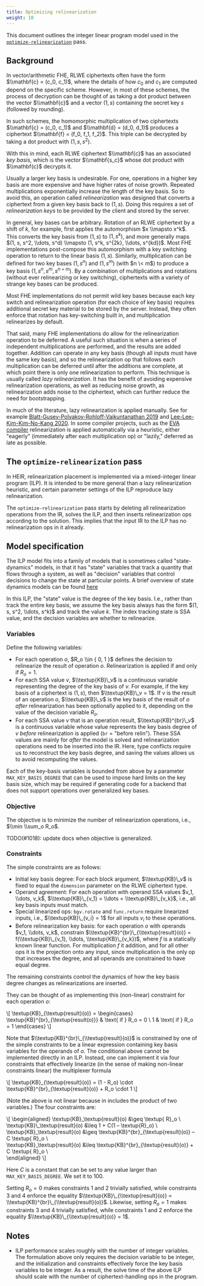 ```yaml
---
title: Optimizing relinearization
weight: 10
---
```


This document outlines the integer linear program model used in the
[`optimize-relinearization`](https://heir.dev/docs/passes/optimizerelinearizationpasses/#-optimize-relinearization)
pass.

## Background

In vector/arithmetic FHE, RLWE ciphertexts often have the form $\\mathbf{c} =
(c_0, c_1)$, where the details of how $c_0$ and $c_1$ are computed depend on the
specific scheme. However, in most of these schemes, the process of decryption
can be thought of as taking a dot product between the vector $\\mathbf{c}$ and a
vector $(1, s)$ containing the secret key $s$ (followed by rounding).

In such schemes, the homomorphic multiplication of two ciphertexts $\\mathbf{c}
= (c_0, c_1)$ and $\\mathbf{d} = (d_0, d_1)$ produces a ciphertext $\\mathbf{f}
= (f_0, f_1, f_2)$. This triple can be decrypted by taking a dot product with
$(1, s, s^2)$.

With this in mind, each RLWE ciphertext $\\mathbf{c}$ has an associated _key
basis_, which is the vector $\\mathbf{s_c}$ whose dot product with $\\mathbf{c}$
decrypts it.

Usually a larger key basis is undesirable. For one, operations in a higher key
basis are more expensive and have higher rates of noise growth. Repeated
multiplications exponentially increase the length of the key basis. So to avoid
this, an operation called _relinearization_ was designed that converts a
ciphertext from a given key basis back to $(1, s)$. Doing this requires a set of
_relinearization keys_ to be provided by the client and stored by the server.

In general, key bases can be arbitrary. Rotation of an RLWE ciphertext by a
shift of $k$, for example, first applies the automorphism $x \\mapsto x^k$. This
converts the key basis from $(1, s)$ to $(1, s^k)$, and more generally maps $(1,
s, s^2, \\dots, s^d) \\mapsto (1, s^k, s^{2k}, \\dots, s^{kd})$. Most FHE
implementations post-compose this automorphism with a key switching operation to
return to the linear basis $(1, s)$. Similarly, multiplication can be defined
for two key bases $(1, s^n)$ and $(1, s^m)$ (with $n \< m$) to produce a key
basis $(1, s^n, s^m, s^{n+m})$. By a combination of multiplications and
rotations (without ever relinearizing or key switching), ciphertexts with a
variety of strange key bases can be produced.

Most FHE implementations do not permit wild key bases because each key switch
and relinearization operation (for each choice of key basis) requires additional
secret key material to be stored by the server. Instead, they often enforce that
rotation has key-switching built in, and multiplication relinearizes by default.

That said, many FHE implementations do allow for the relinearization operation
to be deferred. A useful such situation is when a series of independent
multiplications are performed, and the results are added together. Addition can
operate in any key basis (though all inputs must have the same key basis), and
so the relinearization op that follows each multiplication can be deferred until
after the additions are complete, at which point there is only one
relinearization to perform. This technique is usually called _lazy
relinearization_. It has the benefit of avoiding expensive relinearization
operations, as well as reducing noise growth, as relinearization adds noise to
the ciphertext, which can further reduce the need for bootstrapping.

In much of the literature, lazy relinearization is applied manually. See for
example
[Blatt-Gusev-Polyakov-Rohloff-Vaikuntanathan 2019](https://eprint.iacr.org/2019/223)
and [Lee-Lee-Kim-Kim-No-Kang 2020](https://eprint.iacr.org/2020/1549). In some
compiler projects, such as the [EVA compiler](https://eprint.iacr.org/2021/1505)
relinearization is applied automatically via a heuristic, either "eagerly"
(immediately after each multiplication op) or "lazily," deferred as late as
possible.

## The `optimize-relinearization` pass

In HEIR, relinearization placement is implemented via a mixed-integer linear
program (ILP). It is intended to be more general than a lazy relinearization
heuristic, and certain parameter settings of the ILP reproduce lazy
relinearization.

The `optimize-relinearization` pass starts by deleting all relinearization
operations from the IR, solves the ILP, and then inserts relinearization ops
according to the solution. This implies that the input IR to the ILP has no
relinearization ops in it already.

## Model specification

The ILP model fits into a family of models that is sometimes called
"state-dynamics" models, in that it has "state" variables that track a quantity
that flows through a system, as well as "decision" variables that control
decisions to change the state at particular points. A brief overview of state
dynamics models can be found
[here](https://buttondown.com/j2kun/archive/modeling-state-in-linear-programs/)

In this ILP, the "state" value is the degree of the key basis. I.e., rather than
track the entire key basis, we assume the key basis always has the form $(1, s,
s^2, \\dots, s^k)$ and track the value $k$. The index tracking state is SSA
value, and the decision variables are whether to relinearize.

### Variables

Define the following variables:

- For each operation $o$, $R_o \\in { 0, 1 }$ defines the decision to
  relinearize the result of operation $o$. Relinearization is applied if and
  only if $R_o = 1$.
- For each SSA value $v$, $\\textup{KB}\_v$ is a continuous variable
  representing the degree of the key basis of $v$. For example, if the key basis
  of a ciphertext is $(1, s)$, then $\\textup{KB}\_v = 1$. If $v$ is the result
  of an operation $o$, $\\textup{KB}\_v$ is the key basis of the result of $o$
  _after_ relinearization has been optionally applied to it, depending on the
  value of the decision variable $R_o$.
- For each SSA value $v$ that is an operation result, $\\textup{KB}^{br}\_v$ is
  a continuous variable whose value represents the key basis degree of $v$
  _before_ relinearization is applied (`br` = "before relin"). These SSA values
  are mainly for _after_ the model is solved and relinearization operations need
  to be inserted into the IR. Here, type conflicts require us to reconstruct the
  key basis degree, and saving the values allows us to avoid recomputing the
  values.

Each of the key-basis variables is bounded from above by a parameter
`MAX_KEY_BASIS_DEGREE` that can be used to impose hard limits on the key basis
size, which may be required if generating code for a backend that does not
support operations over generalized key bases.

### Objective

The objective is to minimize the number of relinearization operations, i.e.,
$\\min \\sum_o R_o$.

TODO(#1018): update docs when objective is generalized.

### Constraints

The simple constraints are as follows:

- Initial key basis degree: For each block argument, $\\textup{KB}\_v$ is fixed
  to equal the `dimension` parameter on the RLWE ciphertext type.
- Operand agreement: For each operation with operand SSA values $v_1, \\dots,
  v_k$, $\\textup{KB}\_{v_1} = \\dots = \\textup{KB}\_{v_k}$, i.e., all key
  basis inputs must match.
- Special linearized ops: `bgv.rotate` and `func.return` require linearized
  inputs, i.e., $\\textup{KB}\_{v_i} = 1$ for all inputs $v_i$ to these
  operations.
- Before relinearization key basis: for each operation $o$ with operands $v_1,
  \\dots, v_k$, constrain $\\textup{KB}^{br}\_{\\textup{result}(o)} =
  f(\\textup{KB}\_{v_1}, \\dots, \\textup{KB}\_{v_k})$, where $f$ is a
  statically known linear function. For multiplication $f$ it addition, and for
  all other ops it is the projection onto any input, since multiplication is the
  only op that increases the degree, and all operands are constrained to have
  equal degree.

The remaining constraints control the dynamics of how the key basis degree
changes as relinearizations are inserted.

They can be thought of as implementing this (non-linear) constraint for each
operation $o$:

\\\[ \\textup{KB}\_{\\textup{result}(o)} = \\begin{cases}
\\textup{KB}^{br}\_{\\textup{result(o)}} & \\text{ if } R_o = 0 \\ 1 & \\text{
if } R_o = 1 \\end{cases} \\\]

Note that $\\textup{KB}^{br}\_{\\textup{result}(o)}$ is constrained by one of
the simple constraints to be a linear expression containing key basis variables
for the operands of $o$. The conditional above cannot be implemented directly in
an ILP. Instead, one can implement it via four constraints that effectively
linearize (in the sense of making non-linear constraints linear) the multiplexer
formula

\\\[ \\textup{KB}\_{\\textup{result}(o)} = (1 - R_o) \\cdot
\\textup{KB}^{br}\_{\\textup{result}(o)} + R_o \\cdot 1 \\\]

(Note the above is not linear because in includes the product of two variables.)
The four constraints are:

\\\[ \\begin{aligned} \\textup{KB}\_\\textup{result}(o) &\\geq \\textup{ R}\_o
\\\
\\textup{KB}\\\_\\textup{result}(o) &\\leq 1 + C(1 – \\textup{R}\_o)
\\\
\\textup{KB}\_\\textup{result}(o) &\\geq
\\textup{KB}^{br}\_{\\textup{result}(o)} – C \\textup{ R}\_o
\\\
\\textup{KB}\_\\textup{result}(o) &\\leq
\\textup{KB}^{br}\_{\\textup{result}(o)} + C \\textup{ R}\_o \\\
\\end{aligned}
\\\]

Here $C$ is a constant that can be set to any value larger than
`MAX_KEY_BASIS_DEGREE`. We set it to 100.

Setting $R_o = 0$ makes constraints 1 and 2 trivially satisfied, while
constraints 3 and 4 enforce the equality $\\textup{KB}\_{\\textup{result}(o)} =
\\textup{KB}^{br}\_{\\textup{result}(o)}$. Likewise, setting $R_o = 1$ makes
constraints 3 and 4 trivially satisfied, while constraints 1 and 2 enforce the
equality $\\textup{KB}\_{\\textup{result}(o)} = 1$.

## Notes

- ILP performance scales roughly with the number of integer variables. The
  formulation above only requires the decision variable to be integer, and the
  initialization and constraints effectively force the key basis variables to be
  integer. As a result, the solve time of the above ILP should scale with the
  number of ciphertext-handling ops in the program.
